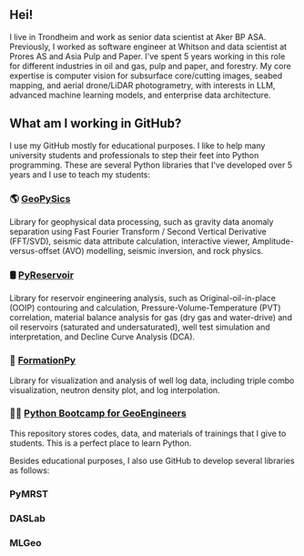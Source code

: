 ## Hei!

I live in Trondheim and work as senior data scientist at Aker BP ASA. Previously, I worked as software engineer at Whitson and data scientist at Prores AS and Asia Pulp and Paper. I've spent 5 years working in this role for different industries in oil and gas, pulp and paper, and forestry. My core expertise is computer vision for subsurface core/cutting images, seabed mapping, and aerial drone/LiDAR photogrametry, with interests in LLM, advanced machine learning models, and enterprise data architecture. 

## What am I working in GitHub?

I use my GitHub mostly for educational purposes. I like to help many university students and professionals to step their feet into Python programming. These are several Python libraries that I've developed over 5 years and I use to teach my students:

### 🌎 [GeoPySics](https://github.com/yohanesnuwara/geopysics)

Library for geophysical data processing, such as gravity data anomaly separation using Fast Fourier Transform / Second Vertical Derivative (FFT/SVD), seismic data attribute calculation, interactive viewer, Amplitude-versus-offset (AVO) modelling, seismic inversion, and rock physics. 

### 🛢️ [PyReservoir](https://github.com/yohanesnuwara/pyreservoir)

Library for reservoir engineering analysis, such as Original-oil-in-place (OOIP) contouring and calculation, Pressure-Volume-Temperature (PVT) correlation, material balance analysis for gas (dry gas and water-drive) and oil reservoirs (saturated and undersaturated), well test simulation and interpretation, and Decline Curve Analysis (DCA). 

### 🔨 [FormationPy](https://github.com/yohanesnuwara/formationpy)

Library for visualization and analysis of well log data, including triple combo visualization, neutron density plot, and log interpolation.

### 👨‍💻 [Python Bootcamp for GeoEngineers](https://github.com/yohanesnuwara/python-bootcamp-for-geoengineers)

This repository stores codes, data, and materials of trainings that I give to students. This is a perfect place to learn Python. 

Besides educational purposes, I also use GitHub to develop several libraries as follows:

### PyMRST

### DASLab

### MLGeo

<!--

## Current Projects

Here are top 3 list of recent POCs I ran independently of PRORES AS: 
1. [CavingDetection](https://github.com/yohanesnuwara/CavingDetection)

[<img src="https://img.youtube.com/vi/<VIDEO_ID>/hqdefault.jpg" width="300" height="100"
/>](https://github.com/user-attachments/assets/bc969a21-a36f-486d-8a06-0ec406012edc)
   
2. [PetroRAG](https://github.com/yohanesnuwara/PetroRAG)

<img width="700" alt="image" src="https://github.com/user-attachments/assets/9f40d010-7aa4-4633-ab62-5226a7b2aec0">

3. [CoreImageDrivenML](https://github.com/yohanesnuwara/CoreImageDrivenML)

<img width="700" alt="image" src="https://github.com/user-attachments/assets/61714fbf-010c-40be-956a-70d17dde21d0">

## Repositories

Since 2020, I have 130+ repositories. Mostly to liberate Machine Learning knowledge for subsurface. Here are top 5 most popular repositories:

* [**PyReservoir**](https://github.com/yohanesnuwara/pyreservoir) - Python utilities for reservoir engineering calculations. PVT analysis, Well Test, Volumetric Mapping, Material Balance, and Decline Curve Analysis.
* [**Formation Evaluation**](https://github.com/yohanesnuwara/formation-evaluation) - Python utilities for formation evaluation and petrophysical analysis
* [**Volve Machine Learning**](https://github.com/yohanesnuwara/volve-machine-learning) - Machine learning implementations on Equinor's Volve oil field and other open-source datasets, with articles in Towards Data Science.
* [**DASLab**](https://github.com/yohanesnuwara/DASLab) - Distributed acoustic sensing lab of modules and functions developed for fiber-optic research (developed at RITE)
* [**Computational Geophysics**](https://github.com/yohanesnuwara/computational-geophysics) - Computational geophysics with Python

### 💻 Educational Resources

Want to start Python? 🐍 I have taught to more than 1,000 students and professionals through many courses with Society of Petroleum Engineers (SPE) and Marietta College in Ohio, US. Please start from this repository.   

[**Python Bootcamp for Geoengineers**](https://github.com/yohanesnuwara/python-bootcamp-for-geoengineers) - All YouTube video links, notebooks, data, and exercises from courses that I have taught with SPE and many more.

Want to solve reservoir engineering cases with Python? I also have tutorial articles in LinkedIn:

* [Aquifer influx calculation with Python](https://www.linkedin.com/pulse/how-many-barrels-water-coming-our-reservoir-python-tutorial-nuwara/)
* [Decline curve analysis with Python](https://www.linkedin.com/pulse/decline-curve-analysis-python-yohanes-nuwara/)
* [Volumetric analysis with Python](https://www.linkedin.com/pulse/volumetrics-python-yohanes-nuwara/)
* [Gas material balance with Python](https://www.linkedin.com/pulse/gas-reservoir-material-balance-python-yohanes-nuwara/)
* [Oil material balance with Python](https://www.linkedin.com/pulse/oil-reservoir-material-balance-python-yohanes-nuwara/)
* [Reservoir drive calculation with Python](https://www.linkedin.com/pulse/identifying-reservoir-drives-python-yohanes-nuwara/)
* [PVT correlation with Python](https://www.linkedin.com/pulse/pvt-correlations-python-yohanes-nuwara/)
* [Modeling well transient flow with Python](https://www.linkedin.com/pulse/modeling-well-transient-flow-python-yohanes-nuwara/)
* [Drawdown well test analysis with Python](https://www.linkedin.com/pulse/well-test-analysis-python-part-1-drawdown-pressure-tests-nuwara/)

   
<!--

I have been helping clients (mostly professionals) start their journey in Data Science and Machine Learning and implement them in **oil and gas** projects. Visit my [website](https://yohanesnuwara.github.io/).

**Research/Interests:** deep learning in computer vision, optimization algorithms

### 🧪 Projects

* [**Volve Machine Learning**](https://github.com/yohanesnuwara/volve-machine-learning) - Machine learning implementations on Equinor's Volve oil field and other open-source datasets, with articles in Towards Data Science.
* [**DASLab**](https://github.com/yohanesnuwara/DASLab) - Distributed acoustic sensing lab of modules and functions developed for fiber-optic research (developed at RITE)
* [**Carbon Capture and Storage**](https://github.com/yohanesnuwara/carbon-capture-and-storage) - Workflows for geophysical simulations for monitoring of underground CO2 storage (developed at CCS Gundih Project)

### 🌏 Geoscience Repositories

* [**PyReservoir**](https://github.com/yohanesnuwara/pyreservoir) - Python utilities for reservoir engineering calculations. PVT analysis, Well Test, Volumetric Mapping, Material Balance, and Decline Curve Analysis.
* [**Formation Evaluation**](https://github.com/yohanesnuwara/formation-evaluation) - Python utilities for formation evaluation and petrophysical analysis
* [**Reservoir Geomechanics**](https://github.com/yohanesnuwara/reservoir-geomechanics) - Python worked homework problems from Mark Zoback's Stanford University Course for *Reservoir Geomechanics* and *Unconventional Reservoir Geomechanics*.
* [**Computational Geophysics**](https://github.com/yohanesnuwara/computational-geophysics) - Computational geophysics with Python
* [**Open Geoscience Repository**](https://github.com/yohanesnuwara/open-geoscience-repository) - Repository that contains links and tutorials to access open geoscience datasets (SEG Wiki, Geothermal GDR OpenEi, many more)

### 💻 Educational Resources

Want to start Python? 🐍 I have taught to more than 1,000 students and professionals through many courses with Society of Petroleum Engineers (SPE) and Marietta College in Ohio, US. Please start from this repository.   

[**Python Bootcamp for Geoengineers**](https://github.com/yohanesnuwara/python-bootcamp-for-geoengineers) - All YouTube video links, notebooks, data, and exercises from courses that I have taught with SPE and many more.

Want to solve reservoir engineering cases with Python? I also have tutorial articles in LinkedIn:

* [Aquifer influx calculation with Python](https://www.linkedin.com/pulse/how-many-barrels-water-coming-our-reservoir-python-tutorial-nuwara/)
* [Decline curve analysis with Python](https://www.linkedin.com/pulse/decline-curve-analysis-python-yohanes-nuwara/)
* [Volumetric analysis with Python](https://www.linkedin.com/pulse/volumetrics-python-yohanes-nuwara/)
* [Gas material balance with Python](https://www.linkedin.com/pulse/gas-reservoir-material-balance-python-yohanes-nuwara/)
* [Oil material balance with Python](https://www.linkedin.com/pulse/oil-reservoir-material-balance-python-yohanes-nuwara/)
* [Reservoir drive calculation with Python](https://www.linkedin.com/pulse/identifying-reservoir-drives-python-yohanes-nuwara/)
* [PVT correlation with Python](https://www.linkedin.com/pulse/pvt-correlations-python-yohanes-nuwara/)
* [Modeling well transient flow with Python](https://www.linkedin.com/pulse/modeling-well-transient-flow-python-yohanes-nuwara/)
* [Drawdown well test analysis with Python](https://www.linkedin.com/pulse/well-test-analysis-python-part-1-drawdown-pressure-tests-nuwara/)

### 💬 Contact me

If someone has a brand new, ground-breaking, and fresh idea, probably to collaborate on work together, don't hesitate to contact me. 

* [LinkedIn](www.linkedin.com/in/yohanesnuwara) - Let's professionally network and communicate. I actively posted my project bites and tutorials there.
* [ResearchGate](https://www.researchgate.net/profile/Ignatius_Nuwara) - My researches and publications
* [E-mail](ign.nuwara97@gmail.com)
* [Flickr](https://www.flickr.com/photos/yohanesnuwara/) - I partly like photography, do you want to have a look at mine?
* [Facebook](facebook.com/yohanesnuwara) - Just for fun. 

<!--

## My Projects and Works

|No.|Project|Progress Bar|Description|
|:--:|:--:|:--:|:--:|
|1|*[PyReservoir](https://github.com/yohanesnuwara/pyreservoir)* <img align="left" width="30" height="30" src="https://user-images.githubusercontent.com/51282928/88046259-021b1780-cb7a-11ea-8b00-e091fc9f142a.gif">|![50%](https://progress-bar.dev/50)|Python utilities for reservoir engineering calculations (PVT, volumetric mapping, well test, material balance, decline curve analysis)|
|2|*[reservoir-engineering](https://github.com/yohanesnuwara/reservoir-engineering)*|![85%](https://progress-bar.dev/85)|Python worked examples and problems from Reservoir Engineering textbooks (Brian Towler SPE Textbook Vol. 8, etc.)|
|3|*[PyReSim](https://github.com/yohanesnuwara/pyresim)* <img align="left" width="30" height="30" src="https://user-images.githubusercontent.com/51282928/88046259-021b1780-cb7a-11ea-8b00-e091fc9f142a.gif">|![40%](https://progress-bar.dev/40)|Step-by-step simulator using Python|
|4|*[Open Geoscience Repository](https://github.com/yohanesnuwara/open-geoscience-repository)*|![100%](https://progress-bar.dev/100)|Open geoscience computing of open geoscience datasets available in open databases from Google Drive, SEG Wiki, and US DoE Geothermal Data Repository OpenEi|
|5|*reservoir-geomechanics*|![95%](https://progress-bar.dev/95)|Python worked solutions of Prof. Mark Zoback's Reservoir Geomechanics course (StanfordOnline: GEOPHYSX0001) homeworks|
|6|*seis-util* <img align="left" width="30" height="30" src="https://user-images.githubusercontent.com/51282928/88046259-021b1780-cb7a-11ea-8b00-e091fc9f142a.gif">|![50%](https://progress-bar.dev/50)|Python utilities for seismic attributes computation and seismic displayer API widget|
|7|Neural Network for EOR Screening|![85%](https://progress-bar.dev/85)|Application of NN for EOR Screening|
|8|Gravity Anomaly Separation|![100%](https://progress-bar.dev/100)|Separation of Bouguer gravity anomaly into regional and residual anomalies using Moving Average and Second Vertical Derivative|
|9|Rotation of TTI Anisotropy|![95%](https://progress-bar.dev/95)|Rotation of 6x6 stiffness tensor of Tilted-Transverse Isotropy (TTI) medium|
|10|Carbon Capture and Storage|![100%](https://progress-bar.dev/100)|Geoscience in CCS. Originally my BSc thesis and will be presented in EAGE 2020 Amsterdam|
|11|Monte-Carlo Simulation for CCS Global Goal|![100%](https://progress-bar.dev/100)|Statistical approach to evaluate a policy|


<!--
**yohanesnuwara/yohanesnuwara** is a ✨ _special_ ✨ repository because its `README.md` (this file) appears on your GitHub profile.

<div>
<img src="https://user-images.githubusercontent.com/51282928/85827088-bb6f1300-b7af-11ea-9a1f-eed08adddaff.png" width="300"/>
</div>

**Connect with me**<br><br> [![Foo](https://user-images.githubusercontent.com/51282928/89332355-7b0f8880-d6bd-11ea-92ae-57f147d40387.png)](https://www.linkedin.com/in/yohanesnuwara/)      [![Foo](https://user-images.githubusercontent.com/51282928/89332544-c2961480-d6bd-11ea-896e-041e8793341e.png)](ign.nuwara97@gmail.com) 

About Me

👋 Hi, my name is Yohanes Nuwara. In the meantime, I am working as a reservoir geophysicist. I have B.Sc in Geophysics (2019). I solved problems in Oil and Gas using Python as my main programming language. I am deeply interested in the application of Python to numerical computation for reservoir studies, modeling, and simulation for engineering. I am also interested in machine learning for oil and gas application. 

<div><img src="https://user-images.githubusercontent.com/51282928/87218376-3faec200-c37c-11ea-807a-c996c2316b7b.jpg" width="30"/></div> 

[LinkedIn](https://www.linkedin.com/in/yohanesnuwara)

<div><img src="https://user-images.githubusercontent.com/51282928/87218513-ad0f2280-c37d-11ea-9a7e-76fc333c6b35.png" width="30"/></div>

[ign.nuwara97@gmail.com](ign.nuwara97@gmail.com)

Here are some ideas to get you started:

- 🔭 I’m currently working on ...
- 🌱 I’m currently learning ...
- 👯 I’m looking to collaborate on ...
- 🤔 I’m looking for help with ...
- 💬 Ask me about ...
- 📫 How to reach me: ...
- 😄 Pronouns: ...
- ⚡ Fun fact: ...
-->
